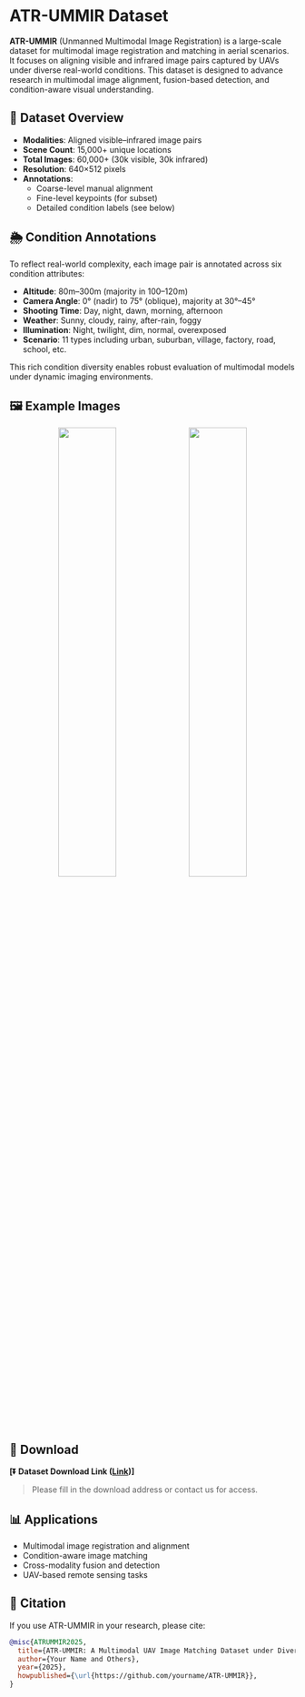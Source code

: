 # ATR-UMMIR Dataset

**ATR-UMMIR** (Unmanned Multimodal Image Registration) is a large-scale dataset for multimodal image registration and matching in aerial scenarios. It focuses on aligning visible and infrared image pairs captured by UAVs under diverse real-world conditions. This dataset is designed to advance research in multimodal image alignment, fusion-based detection, and condition-aware visual understanding.

## 📂 Dataset Overview

- **Modalities**: Aligned visible–infrared image pairs
- **Scene Count**: 15,000+ unique locations
- **Total Images**: 60,000+ (30k visible, 30k infrared)
- **Resolution**: 640×512 pixels
- **Annotations**:
  - Coarse-level manual alignment
  - Fine-level keypoints (for subset)
  - Detailed condition labels (see below)

## 🌦 Condition Annotations

To reflect real-world complexity, each image pair is annotated across six condition attributes:

- **Altitude**: 80m–300m (majority in 100–120m)
- **Camera Angle**: 0° (nadir) to 75° (oblique), majority at 30°–45°
- **Shooting Time**: Day, night, dawn, morning, afternoon
- **Weather**: Sunny, cloudy, rainy, after-rain, foggy
- **Illumination**: Night, twilight, dim, normal, overexposed
- **Scenario**: 11 types including urban, suburban, village, factory, road, school, etc.

This rich condition diversity enables robust evaluation of multimodal models under dynamic imaging environments.


## 🖼 Example Images

<p align="center">
  <img src="assets/example_pair_1.jpg" width="45%"/>
  <img src="assets/example_pair_2.jpg" width="45%"/>
</p>

## 🔗 Download

**[⏬ Dataset Download Link ([Link](https://pan.baidu.com/s/1E37Vdzzu4WMUFDGeF6G6ww))]**

> Please fill in the download address or contact us for access.

## 📊 Applications

- Multimodal image registration and alignment
- Condition-aware image matching
- Cross-modality fusion and detection
- UAV-based remote sensing tasks

## 📄 Citation

If you use ATR-UMMIR in your research, please cite:

```bibtex
@misc{ATRUMMIR2025,
  title={ATR-UMMIR: A Multimodal UAV Image Matching Dataset under Diverse Conditions},
  author={Your Name and Others},
  year={2025},
  howpublished={\url{https://github.com/yourname/ATR-UMMIR}},
}

